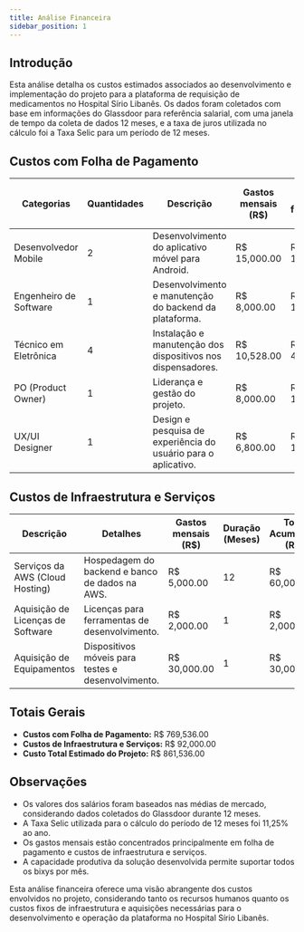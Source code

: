 ```yaml
---
title: Análise Financeira
sidebar_position: 1
---
```


## Introdução

Esta análise detalha os custos estimados associados ao desenvolvimento e implementação do projeto para a plataforma de requisição de medicamentos no Hospital Sírio Libanês. Os dados foram coletados com base em informações do Glassdoor para referência salarial, com uma janela de tempo da coleta de dados 12 meses, e a taxa de juros utilizada no cálculo foi a Taxa Selic para um período de 12 meses.

## Custos com Folha de Pagamento

| Categorias          | Quantidades | Descrição                                                    | Gastos mensais (R$) | Valor CLT por funcionário (R$) | Duração (Meses) | Total Acumulado (R$) |
|---------------------|-------------|--------------------------------------------------------------|----------------------|---------------------------------|------------------|-----------------------|
| Desenvolvedor Mobile| 2           | Desenvolvimento do aplicativo móvel para Android.           | R$ 15,000.00         | R$ 11,192.50                    | 12               | R$ 269,100.00         |
| Engenheiro de Software| 1          | Desenvolvimento e manutenção do backend da plataforma.      | R$ 8,000.00          | R$ 11,688.00                    | 12               | R$ 140,256.00         |
| Técnico em Eletrônica| 4          | Instalação e manutenção dos dispositivos nos dispensadores. | R$ 10,528.00         | R$ 4,895.00                     | 12               | R$ 126,864.00         |
| PO (Product Owner)  | 1           | Liderança e gestão do projeto.                               | R$ 8,000.00          | R$ 12,688.00                    | 12               | R$ 152,256.00         |
| UX/UI Designer      | 1           | Design e pesquisa de experiência do usuário para o aplicativo.| R$ 6,800.00         | R$ 10,297.00                    | 12               | R$ 81,564.00          |

## Custos de Infraestrutura e Serviços

| Descrição                                   | Detalhes                                      | Gastos mensais (R$) | Duração (Meses) | Total Acumulado (R$) |
|---------------------------------------------|-----------------------------------------------|----------------------|------------------|-----------------------|
| Serviços da AWS (Cloud Hosting)             | Hospedagem do backend e banco de dados na AWS.| R$ 5,000.00          | 12               | R$ 60,000.00          |
| Aquisição de Licenças de Software           | Licenças para ferramentas de desenvolvimento.| R$ 2,000.00          | 1                | R$ 2,000.00           |
| Aquisição de Equipamentos                   | Dispositivos móveis para testes e desenvolvimento.| R$ 30,000.00     | 1                | R$ 30,000.00          |

## Totais Gerais

- **Custos com Folha de Pagamento:** R$ 769,536.00
- **Custos de Infraestrutura e Serviços:** R$ 92,000.00
- **Custo Total Estimado do Projeto:** R$ 861,536.00

## Observações

- Os valores dos salários foram baseados nas médias de mercado, considerando dados coletados do Glassdoor durante 12 meses.
- A Taxa Selic utilizada para o cálculo do período de 12 meses foi 11,25% ao ano.
- Os gastos mensais estão concentrados principalmente em folha de pagamento e custos de infraestrutura e serviços.
- A capacidade produtiva da solução desenvolvida permite suportar todos os bixys por mês.

Esta análise financeira oferece uma visão abrangente dos custos envolvidos no projeto, considerando tanto os recursos humanos quanto os custos fixos de infraestrutura e aquisições necessárias para o desenvolvimento e operação da plataforma no Hospital Sírio Libanês.
